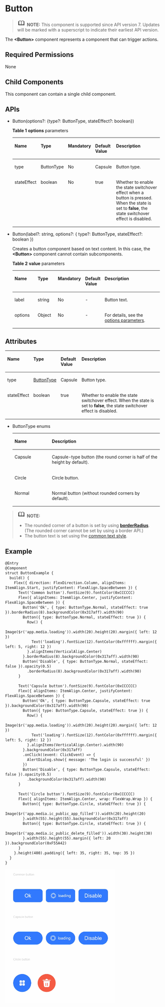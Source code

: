 # Button<a name="EN-US_TOPIC_0000001192755124"></a>

>![](../../public_sys-resources/icon-note.gif) **NOTE:** 
>This component is supported since API version 7. Updates will be marked with a superscript to indicate their earliest API version.

The  **<Button\>**  component represents a component that can trigger actions.

## Required Permissions<a name="section173151571452"></a>

None

## Child Components<a name="section13412913174619"></a>

This component can contain a single child component.

## APIs<a name="section124082310463"></a>

-   Button\(options?: \{type?: ButtonType, stateEffect?: boolean\}\)

    **Table  1** **options**  parameters

    <a name="table712610266288"></a>
    <table><thead align="left"><tr id="row14126132602813"><th class="cellrowborder" valign="top" width="16.11%" id="mcps1.2.6.1.1"><p id="p12126162672817"><a name="p12126162672817"></a><a name="p12126162672817"></a>Name</p>
    </th>
    <th class="cellrowborder" valign="top" width="15.47%" id="mcps1.2.6.1.2"><p id="p612662615285"><a name="p612662615285"></a><a name="p612662615285"></a>Type</p>
    </th>
    <th class="cellrowborder" valign="top" width="13.03%" id="mcps1.2.6.1.3"><p id="p171261526112810"><a name="p171261526112810"></a><a name="p171261526112810"></a>Mandatory</p>
    </th>
    <th class="cellrowborder" valign="top" width="13.18%" id="mcps1.2.6.1.4"><p id="p16126122652819"><a name="p16126122652819"></a><a name="p16126122652819"></a>Default Value</p>
    </th>
    <th class="cellrowborder" valign="top" width="42.21%" id="mcps1.2.6.1.5"><p id="p1612622618286"><a name="p1612622618286"></a><a name="p1612622618286"></a>Description</p>
    </th>
    </tr>
    </thead>
    <tbody><tr id="row1512619268285"><td class="cellrowborder" valign="top" width="16.11%" headers="mcps1.2.6.1.1 "><p id="p912612612814"><a name="p912612612814"></a><a name="p912612612814"></a>type</p>
    </td>
    <td class="cellrowborder" valign="top" width="15.47%" headers="mcps1.2.6.1.2 "><p id="p5126926132817"><a name="p5126926132817"></a><a name="p5126926132817"></a>ButtonType</p>
    </td>
    <td class="cellrowborder" valign="top" width="13.03%" headers="mcps1.2.6.1.3 "><p id="p91262026102811"><a name="p91262026102811"></a><a name="p91262026102811"></a>No</p>
    </td>
    <td class="cellrowborder" valign="top" width="13.18%" headers="mcps1.2.6.1.4 "><p id="p912616260283"><a name="p912616260283"></a><a name="p912616260283"></a>Capsule</p>
    </td>
    <td class="cellrowborder" valign="top" width="42.21%" headers="mcps1.2.6.1.5 "><p id="p5126192617281"><a name="p5126192617281"></a><a name="p5126192617281"></a>Button type.</p>
    </td>
    </tr>
    <tr id="row1412632622819"><td class="cellrowborder" valign="top" width="16.11%" headers="mcps1.2.6.1.1 "><p id="p0126202632815"><a name="p0126202632815"></a><a name="p0126202632815"></a>stateEffect</p>
    </td>
    <td class="cellrowborder" valign="top" width="15.47%" headers="mcps1.2.6.1.2 "><p id="p11126142615280"><a name="p11126142615280"></a><a name="p11126142615280"></a>boolean</p>
    </td>
    <td class="cellrowborder" valign="top" width="13.03%" headers="mcps1.2.6.1.3 "><p id="p5126326122820"><a name="p5126326122820"></a><a name="p5126326122820"></a>No</p>
    </td>
    <td class="cellrowborder" valign="top" width="13.18%" headers="mcps1.2.6.1.4 "><p id="p71264261281"><a name="p71264261281"></a><a name="p71264261281"></a>true</p>
    </td>
    <td class="cellrowborder" valign="top" width="42.21%" headers="mcps1.2.6.1.5 "><p id="p5126162618289"><a name="p5126162618289"></a><a name="p5126162618289"></a>Whether to enable the state switchover effect when a button is pressed. When the state is set to <strong id="b18920321715"><a name="b18920321715"></a><a name="b18920321715"></a>false</strong>, the state switchover effect is disabled.</p>
    </td>
    </tr>
    </tbody>
    </table>


-   Button\(label?: string, options?: \{ type?: ButtonType, stateEffect?: boolean \}\)

    Creates a button component based on text content. In this case, the  **<Button\>**  component cannot contain subcomponents.

    **Table  2** **value**  parameters

    <a name="table244753515284"></a>
    <table><thead align="left"><tr id="row3447113522811"><th class="cellrowborder" valign="top" width="16.11%" id="mcps1.2.6.1.1"><p id="p1144753517284"><a name="p1144753517284"></a><a name="p1144753517284"></a>Name</p>
    </th>
    <th class="cellrowborder" valign="top" width="14.01%" id="mcps1.2.6.1.2"><p id="p54471535192817"><a name="p54471535192817"></a><a name="p54471535192817"></a>Type</p>
    </th>
    <th class="cellrowborder" valign="top" width="14.49%" id="mcps1.2.6.1.3"><p id="p4447173516281"><a name="p4447173516281"></a><a name="p4447173516281"></a>Mandatory</p>
    </th>
    <th class="cellrowborder" valign="top" width="13.18%" id="mcps1.2.6.1.4"><p id="p18447835162816"><a name="p18447835162816"></a><a name="p18447835162816"></a>Default Value</p>
    </th>
    <th class="cellrowborder" valign="top" width="42.21%" id="mcps1.2.6.1.5"><p id="p744723519280"><a name="p744723519280"></a><a name="p744723519280"></a>Description</p>
    </th>
    </tr>
    </thead>
    <tbody><tr id="row134475355286"><td class="cellrowborder" valign="top" width="16.11%" headers="mcps1.2.6.1.1 "><p id="p104487359288"><a name="p104487359288"></a><a name="p104487359288"></a>label</p>
    </td>
    <td class="cellrowborder" valign="top" width="14.01%" headers="mcps1.2.6.1.2 "><p id="p94480357284"><a name="p94480357284"></a><a name="p94480357284"></a>string</p>
    </td>
    <td class="cellrowborder" valign="top" width="14.49%" headers="mcps1.2.6.1.3 "><p id="p10448935142819"><a name="p10448935142819"></a><a name="p10448935142819"></a>No</p>
    </td>
    <td class="cellrowborder" valign="top" width="13.18%" headers="mcps1.2.6.1.4 "><p id="p15448123542819"><a name="p15448123542819"></a><a name="p15448123542819"></a>-</p>
    </td>
    <td class="cellrowborder" valign="top" width="42.21%" headers="mcps1.2.6.1.5 "><p id="p10448835182820"><a name="p10448835182820"></a><a name="p10448835182820"></a>Button text.</p>
    </td>
    </tr>
    <tr id="row18448133582812"><td class="cellrowborder" valign="top" width="16.11%" headers="mcps1.2.6.1.1 "><p id="p044823519281"><a name="p044823519281"></a><a name="p044823519281"></a>options</p>
    </td>
    <td class="cellrowborder" valign="top" width="14.01%" headers="mcps1.2.6.1.2 "><p id="p044873511289"><a name="p044873511289"></a><a name="p044873511289"></a>Object</p>
    </td>
    <td class="cellrowborder" valign="top" width="14.49%" headers="mcps1.2.6.1.3 "><p id="p4448153510281"><a name="p4448153510281"></a><a name="p4448153510281"></a>No</p>
    </td>
    <td class="cellrowborder" valign="top" width="13.18%" headers="mcps1.2.6.1.4 "><p id="p1444820359284"><a name="p1444820359284"></a><a name="p1444820359284"></a>-</p>
    </td>
    <td class="cellrowborder" valign="top" width="42.21%" headers="mcps1.2.6.1.5 "><p id="p16448163513282"><a name="p16448163513282"></a><a name="p16448163513282"></a>For details, see the <a href="#table712610266288">options parameters</a>.</p>
    </td>
    </tr>
    </tbody>
    </table>


## Attributes<a name="section94181084473"></a>

<a name="table1088mcpsimp"></a>
<table><thead align="left"><tr id="row1095mcpsimp"><th class="cellrowborder" valign="top" width="13.389999999999999%" id="mcps1.1.5.1.1"><p id="p1097mcpsimp"><a name="p1097mcpsimp"></a><a name="p1097mcpsimp"></a>Name</p>
</th>
<th class="cellrowborder" valign="top" width="14.430000000000001%" id="mcps1.1.5.1.2"><p id="p1099mcpsimp"><a name="p1099mcpsimp"></a><a name="p1099mcpsimp"></a>Type</p>
</th>
<th class="cellrowborder" valign="top" width="11.87%" id="mcps1.1.5.1.3"><p id="p1101mcpsimp"><a name="p1101mcpsimp"></a><a name="p1101mcpsimp"></a>Default Value</p>
</th>
<th class="cellrowborder" valign="top" width="60.309999999999995%" id="mcps1.1.5.1.4"><p id="p1103mcpsimp"><a name="p1103mcpsimp"></a><a name="p1103mcpsimp"></a>Description</p>
</th>
</tr>
</thead>
<tbody><tr id="row1104mcpsimp"><td class="cellrowborder" valign="top" width="13.389999999999999%" headers="mcps1.1.5.1.1 "><p id="p1106mcpsimp"><a name="p1106mcpsimp"></a><a name="p1106mcpsimp"></a>type</p>
</td>
<td class="cellrowborder" valign="top" width="14.430000000000001%" headers="mcps1.1.5.1.2 "><p id="p1108mcpsimp"><a name="p1108mcpsimp"></a><a name="p1108mcpsimp"></a><a href="#li93236107910">ButtonType</a></p>
</td>
<td class="cellrowborder" valign="top" width="11.87%" headers="mcps1.1.5.1.3 "><p id="p1110mcpsimp"><a name="p1110mcpsimp"></a><a name="p1110mcpsimp"></a>Capsule</p>
</td>
<td class="cellrowborder" valign="top" width="60.309999999999995%" headers="mcps1.1.5.1.4 "><p id="p1112mcpsimp"><a name="p1112mcpsimp"></a><a name="p1112mcpsimp"></a>Button type.</p>
</td>
</tr>
<tr id="row1561916101034"><td class="cellrowborder" valign="top" width="13.389999999999999%" headers="mcps1.1.5.1.1 "><p id="p1161918103312"><a name="p1161918103312"></a><a name="p1161918103312"></a>stateEffect</p>
</td>
<td class="cellrowborder" valign="top" width="14.430000000000001%" headers="mcps1.1.5.1.2 "><p id="p961941017310"><a name="p961941017310"></a><a name="p961941017310"></a>boolean</p>
</td>
<td class="cellrowborder" valign="top" width="11.87%" headers="mcps1.1.5.1.3 "><p id="p2619610432"><a name="p2619610432"></a><a name="p2619610432"></a>true</p>
</td>
<td class="cellrowborder" valign="top" width="60.309999999999995%" headers="mcps1.1.5.1.4 "><p id="p186192101435"><a name="p186192101435"></a><a name="p186192101435"></a>Whether to enable the state switchover effect. When the state is set to <strong id="b1327661382120"><a name="b1327661382120"></a><a name="b1327661382120"></a>false</strong>, the state switchover effect is disabled.</p>
</td>
</tr>
</tbody>
</table>

-   <a name="li93236107910"></a>ButtonType enums

    <a name="table18600037183510"></a>
    <table><thead align="left"><tr id="row196013379350"><th class="cellrowborder" valign="top" width="25.3%" id="mcps1.1.3.1.1"><p id="p2601837143511"><a name="p2601837143511"></a><a name="p2601837143511"></a>Name</p>
    </th>
    <th class="cellrowborder" valign="top" width="74.7%" id="mcps1.1.3.1.2"><p id="p16601203719358"><a name="p16601203719358"></a><a name="p16601203719358"></a>Description</p>
    </th>
    </tr>
    </thead>
    <tbody><tr id="row176011137123513"><td class="cellrowborder" valign="top" width="25.3%" headers="mcps1.1.3.1.1 "><p id="p1760153713511"><a name="p1760153713511"></a><a name="p1760153713511"></a>Capsule</p>
    </td>
    <td class="cellrowborder" valign="top" width="74.7%" headers="mcps1.1.3.1.2 "><p id="p1601133783516"><a name="p1601133783516"></a><a name="p1601133783516"></a>Capsule-type button (the round corner is half of the height by default).</p>
    </td>
    </tr>
    <tr id="row5601133715357"><td class="cellrowborder" valign="top" width="25.3%" headers="mcps1.1.3.1.1 "><p id="p156011037133513"><a name="p156011037133513"></a><a name="p156011037133513"></a>Circle</p>
    </td>
    <td class="cellrowborder" valign="top" width="74.7%" headers="mcps1.1.3.1.2 "><p id="p1360123717359"><a name="p1360123717359"></a><a name="p1360123717359"></a>Circle button.</p>
    </td>
    </tr>
    <tr id="row8601103713511"><td class="cellrowborder" valign="top" width="25.3%" headers="mcps1.1.3.1.1 "><p id="p1360133716358"><a name="p1360133716358"></a><a name="p1360133716358"></a>Normal</p>
    </td>
    <td class="cellrowborder" valign="top" width="74.7%" headers="mcps1.1.3.1.2 "><p id="p5601837143516"><a name="p5601837143516"></a><a name="p5601837143516"></a>Normal button (without rounded corners by default).</p>
    </td>
    </tr>
    </tbody>
    </table>


>![](../../public_sys-resources/icon-note.gif) **NOTE:** 
>-   The rounded corner of a button is set by using  [**borderRadius**](ts-universal-attributes-border.md). \(The rounded corner cannot be set by using a border API.\)
>-   The button text is set using the  [common text style](ts-universal-attributes-text-style.md).

## Example<a name="section449999124812"></a>

```
@Entry
@Component
struct ButtonExample {
  build() {
    Flex({ direction: FlexDirection.Column, alignItems: ItemAlign.Start, justifyContent: FlexAlign.SpaceBetween }) {
      Text('Common button').fontSize(9).fontColor(0xCCCCCC)
      Flex({ alignItems: ItemAlign.Center, justifyContent: FlexAlign.SpaceBetween }) {
        Button('Ok', { type: ButtonType.Normal, stateEffect: true }).borderRadius(8).backgroundColor(0x317aff).width(90)
        Button({ type: ButtonType.Normal, stateEffect: true }) {
          Row() {
            Image($r('app.media.loading')).width(20).height(20).margin({ left: 12 })
            Text('loading').fontSize(12).fontColor(0xffffff).margin({ left: 5, right: 12 })
          }.alignItems(VerticalAlign.Center)
        }.borderRadius(8).backgroundColor(0x317aff).width(90)
        Button('Disable', { type: ButtonType.Normal, stateEffect: false }).opacity(0.5)
          .borderRadius(8).backgroundColor(0x317aff).width(90)
      }

      Text('Capsule button').fontSize(9).fontColor(0xCCCCCC)
      Flex({ alignItems: ItemAlign.Center, justifyContent: FlexAlign.SpaceBetween }) {
        Button('Ok', { type: ButtonType.Capsule, stateEffect: true }).backgroundColor(0x317aff).width(90)
        Button({ type: ButtonType.Capsule, stateEffect: true }) {
          Row() {
            Image($r('app.media.loading')).width(20).height(20).margin({ left: 12 })
            Text('loading').fontSize(12).fontColor(0xffffff).margin({ left: 5, right: 12 })
          }.alignItems(VerticalAlign.Center).width(90)
        }.backgroundColor(0x317aff)
        .onClick((event: ClickEvent) => {
          AlertDialog.show({ message: 'The login is successful' })
        })
        Button('Disable', { type: ButtonType.Capsule, stateEffect: false }).opacity(0.5)
          .backgroundColor(0x317aff).width(90)
      }

      Text('Circle button').fontSize(9).fontColor(0xCCCCCC)
      Flex({ alignItems: ItemAlign.Center, wrap: FlexWrap.Wrap }) {
        Button({ type: ButtonType.Circle, stateEffect: true }) {
          Image($r('app.media.ic_public_app_filled')).width(20).height(20)
        }.width(55).height(55).backgroundColor(0x317aff)
        Button({ type: ButtonType.Circle, stateEffect: true }) {
          Image($r('app.media.ic_public_delete_filled')).width(30).height(30)
        }.width(55).height(55).margin({ left: 20 }).backgroundColor(0xF55A42)
      }
    }.height(400).padding({ left: 35, right: 35, top: 35 })
  }
}
```

![](figures/button.gif)


